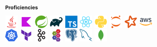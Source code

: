 ### Proficiencies
<div>
  <a href="https://openjdk.org/"><img src="https://github.com/devicons/devicon/blob/master/icons/java/java-plain.svg" title="Java" alt="Java" width="40" height="40"/></a>&nbsp;
  <a href="https://kotlinlang.org/"><img src="https://github.com/devicons/devicon/blob/master/icons/kotlin/kotlin-plain.svg" title="Kotlin" alt="Kotlin" width="40" height="40"/></a>&nbsp;
  <a href="https://spring.io/projects/spring-boot"><img src="https://github.com/devongleeson/devongleeson/blob/main/resources/spring.svg" title="Spring" alt="Spring" width="40" height="40"/></a>&nbsp;
  <a href="https://gradle.org/"><img src="https://github.com/devicons/devicon/blob/master/icons/gradle/gradle-original.svg" title="Gradle" alt="Gradle" width="40" height="40"/></a>&nbsp;
  <a href="https://www.typescriptlang.org/"><img src="https://github.com/devicons/devicon/blob/master/icons/typescript/typescript-plain.svg" title="TypeScript" alt="TypeScript" width="40" height="40"/></a>&nbsp;
  <a href="https://react.dev/"><img src="https://github.com/devicons/devicon/blob/master/icons/react/react-original.svg" title="React" alt="React" width="40" height="40"/></a>&nbsp;
  <a href="https://www.python.org/"><img src="https://github.com/devicons/devicon/blob/master/icons/python/python-plain.svg" title="Python" alt="Python" width="40" height="40"/></a>&nbsp;
  <a href="https://jupyter.org/"><img src="https://github.com/devongleeson/devongleeson/blob/main/resources/jupyter.svg" title="Jupyter" alt="Jupyter" width="40" height="40"/></a>&nbsp;
  <a href="https://spark.apache.org/"><img src="https://github.com/devongleeson/devongleeson/blob/main/resources/spark.svg" title="Apache Spark" alt="Apache Spark" width="40" height="40"/></a>&nbsp;
  <a href="https://aws.amazon.com/"><img src="https://github.com/devicons/devicon/blob/master/icons/amazonwebservices/amazonwebservices-original-wordmark.svg" title="AWS" alt="AWS" width="40" height="40"/></a>&nbsp;
  <a href="https://kubernetes.io/"><img src="https://github.com/devicons/devicon/blob/master/icons/kubernetes/kubernetes-plain.svg"  title="Kubernetes" alt="Kubernetes" width="40" height="40"/></a>&nbsp;
  <a href="https://www.terraform.io/"><img src="https://github.com/devongleeson/devongleeson/blob/main/resources/terraform.svg" title="Terraform" alt="Terraform" width="40" height="40"/></a>&nbsp;
  <a href="https://kafka.apache.org/"><img src="https://github.com/devicons/devicon/blob/master/icons/apachekafka/apachekafka-original.svg" title="Apache Kafka" alt="Apache Kafka" width="40" height="40"/></a>&nbsp;
  <a href="https://activemq.apache.org/"><img src="https://github.com/devongleeson/devongleeson/blob/main/resources/activemq.svg" title="ActiveMQ" alt="ActiveMQ" width="40" height="40"/></a>&nbsp;
  <a href="https://www.postgresql.org/"><img src="https://github.com/devicons/devicon/blob/master/icons/postgresql/postgresql-plain.svg" title="PostgreSQL" alt="PostgreSQL" width="40" height="40"/></a>&nbsp;
  <a href="https://mariadb.org/"><img src="https://github.com/devicons/devicon/blob/master/icons/mysql/mysql-original.svg" title="MySQL"  alt="MySQL" width="40" height="40"/></a>&nbsp;
  <a href="https://www.mongodb.com/"><img src="https://github.com/devicons/devicon/blob/master/icons/mongodb/mongodb-plain.svg" title="MongoDB" alt="MongoDB" width="40" height="40"/></a>&nbsp;
</div>
